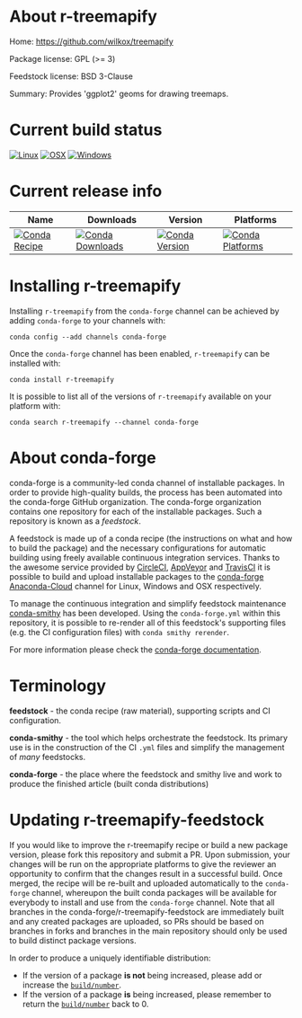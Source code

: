 About r-treemapify
==================

Home: https://github.com/wilkox/treemapify

Package license: GPL (>= 3)

Feedstock license: BSD 3-Clause

Summary: Provides 'ggplot2' geoms for drawing treemaps.



Current build status
====================

[![Linux](https://img.shields.io/circleci/project/github/conda-forge/r-treemapify-feedstock/master.svg?label=Linux)](https://circleci.com/gh/conda-forge/r-treemapify-feedstock)
[![OSX](https://img.shields.io/travis/conda-forge/r-treemapify-feedstock/master.svg?label=macOS)](https://travis-ci.org/conda-forge/r-treemapify-feedstock)
[![Windows](https://img.shields.io/appveyor/ci/conda-forge/r-treemapify-feedstock/master.svg?label=Windows)](https://ci.appveyor.com/project/conda-forge/r-treemapify-feedstock/branch/master)

Current release info
====================

| Name | Downloads | Version | Platforms |
| --- | --- | --- | --- |
| [![Conda Recipe](https://img.shields.io/badge/recipe-r--treemapify-green.svg)](https://anaconda.org/conda-forge/r-treemapify) | [![Conda Downloads](https://img.shields.io/conda/dn/conda-forge/r-treemapify.svg)](https://anaconda.org/conda-forge/r-treemapify) | [![Conda Version](https://img.shields.io/conda/vn/conda-forge/r-treemapify.svg)](https://anaconda.org/conda-forge/r-treemapify) | [![Conda Platforms](https://img.shields.io/conda/pn/conda-forge/r-treemapify.svg)](https://anaconda.org/conda-forge/r-treemapify) |

Installing r-treemapify
=======================

Installing `r-treemapify` from the `conda-forge` channel can be achieved by adding `conda-forge` to your channels with:

```
conda config --add channels conda-forge
```

Once the `conda-forge` channel has been enabled, `r-treemapify` can be installed with:

```
conda install r-treemapify
```

It is possible to list all of the versions of `r-treemapify` available on your platform with:

```
conda search r-treemapify --channel conda-forge
```


About conda-forge
=================

conda-forge is a community-led conda channel of installable packages.
In order to provide high-quality builds, the process has been automated into the
conda-forge GitHub organization. The conda-forge organization contains one repository
for each of the installable packages. Such a repository is known as a *feedstock*.

A feedstock is made up of a conda recipe (the instructions on what and how to build
the package) and the necessary configurations for automatic building using freely
available continuous integration services. Thanks to the awesome service provided by
[CircleCI](https://circleci.com/), [AppVeyor](https://www.appveyor.com/)
and [TravisCI](https://travis-ci.org/) it is possible to build and upload installable
packages to the [conda-forge](https://anaconda.org/conda-forge)
[Anaconda-Cloud](https://anaconda.org/) channel for Linux, Windows and OSX respectively.

To manage the continuous integration and simplify feedstock maintenance
[conda-smithy](https://github.com/conda-forge/conda-smithy) has been developed.
Using the ``conda-forge.yml`` within this repository, it is possible to re-render all of
this feedstock's supporting files (e.g. the CI configuration files) with ``conda smithy rerender``.

For more information please check the [conda-forge documentation](https://conda-forge.org/docs/).

Terminology
===========

**feedstock** - the conda recipe (raw material), supporting scripts and CI configuration.

**conda-smithy** - the tool which helps orchestrate the feedstock.
                   Its primary use is in the construction of the CI ``.yml`` files
                   and simplify the management of *many* feedstocks.

**conda-forge** - the place where the feedstock and smithy live and work to
                  produce the finished article (built conda distributions)


Updating r-treemapify-feedstock
===============================

If you would like to improve the r-treemapify recipe or build a new
package version, please fork this repository and submit a PR. Upon submission,
your changes will be run on the appropriate platforms to give the reviewer an
opportunity to confirm that the changes result in a successful build. Once
merged, the recipe will be re-built and uploaded automatically to the
`conda-forge` channel, whereupon the built conda packages will be available for
everybody to install and use from the `conda-forge` channel.
Note that all branches in the conda-forge/r-treemapify-feedstock are
immediately built and any created packages are uploaded, so PRs should be based
on branches in forks and branches in the main repository should only be used to
build distinct package versions.

In order to produce a uniquely identifiable distribution:
 * If the version of a package **is not** being increased, please add or increase
   the [``build/number``](https://conda.io/docs/user-guide/tasks/build-packages/define-metadata.html#build-number-and-string).
 * If the version of a package **is** being increased, please remember to return
   the [``build/number``](https://conda.io/docs/user-guide/tasks/build-packages/define-metadata.html#build-number-and-string)
   back to 0.
